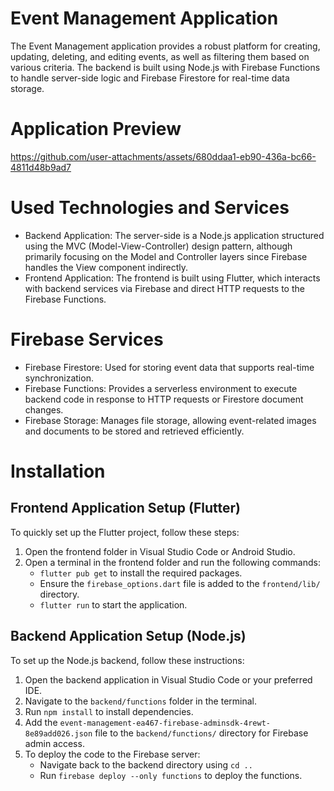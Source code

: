 # Event Management Application

The Event Management application provides a robust platform for creating, updating, deleting, and editing events, as well as filtering them based on various criteria. The backend is built using Node.js with Firebase Functions to handle server-side logic and Firebase Firestore for real-time data storage.

<h1>Application Preview</h1>

https://github.com/user-attachments/assets/680ddaa1-eb90-436a-bc66-4811d48b9ad7

<h1>Used Technologies and Services</h1>

  - Backend Application: The server-side is a Node.js application structured using the MVC (Model-View-Controller) design pattern, although primarily focusing on the Model and Controller layers since Firebase handles the View component indirectly.
  - Frontend Application: The frontend is built using Flutter, which interacts with backend services via Firebase and direct HTTP requests to the Firebase Functions.

<h1>Firebase Services</h1>

  - Firebase Firestore: Used for storing event data that supports real-time synchronization.
  - Firebase Functions: Provides a serverless environment to execute backend code in response to HTTP requests or Firestore document changes.
  - Firebase Storage: Manages file storage, allowing event-related images and documents to be stored and retrieved efficiently.

# Installation

## Frontend Application Setup (Flutter)
To quickly set up the Flutter project, follow these steps:
1. Open the frontend folder in Visual Studio Code or Android Studio.
2. Open a terminal in the frontend folder and run the following commands:
   - `flutter pub get` to install the required packages.
   - Ensure the `firebase_options.dart` file is added to the `frontend/lib/` directory.
   - `flutter run` to start the application.

## Backend Application Setup (Node.js)
To set up the Node.js backend, follow these instructions:
1. Open the backend application in Visual Studio Code or your preferred IDE.
2. Navigate to the `backend/functions` folder in the terminal.
3. Run `npm install` to install dependencies.
4. Add the `event-management-ea467-firebase-adminsdk-4rewt-8e89add026.json` file to the `backend/functions/` directory for Firebase admin access.
5. To deploy the code to the Firebase server:
   - Navigate back to the backend directory using `cd ..`
   - Run `firebase deploy --only functions` to deploy the functions.




